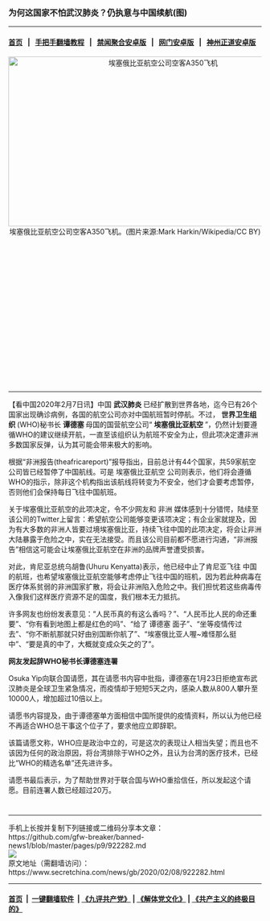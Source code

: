 ### 为何这国家不怕武汉肺炎？仍执意与中国续航(图)
------------------------

#### [首页](https://github.com/gfw-breaker/banned-news1/blob/master/README.md) &nbsp;&nbsp;|&nbsp;&nbsp; [手把手翻墙教程](https://github.com/gfw-breaker/guides/wiki) &nbsp;&nbsp;|&nbsp;&nbsp; [禁闻聚合安卓版](https://github.com/gfw-breaker/bn-android) &nbsp;&nbsp;|&nbsp;&nbsp; [网门安卓版](https://github.com/oGate2/oGate) &nbsp;&nbsp;|&nbsp;&nbsp; [神州正道安卓版](https://github.com/SzzdOgate/update) 



<div class="article_right" style="fone-color:#000">
 <p style="text-align:center">
  <img alt="埃塞俄比亚航空公司空客A350飞机" src="https://img2.secretchina.com/pic/2019/3-15/p2381672a133989004-ss.jpg" style="height:337px; width:600px"/>
  <br>
   埃塞俄比亚航空公司空客A350飞机。(图片来源:Mark Harkin/Wikipedia/CC BY)
   <span id="hideid" name="hideid" style="color:red;display:none;">
    <span href="https://www.secretchina.com">
    </span>
   </span>
  </br>
 </p>
 <div id="txt-mid1-t21-2017">
  <ins class="adsbygoogle" data-ad-client="ca-pub-1276641434651360" data-ad-slot="2451032099" style="display:inline-block;width:336px;height:280px">
  </ins>
  

---


  </div>
 </div>
 <p>
  【看中国2020年2月7日讯】中国
  <strong>
   <span href="https://www.secretchina.com/news/gb/tag/武汉肺炎" target="_blank">
    武汉肺炎
   </span>
  </strong>
  已经扩散到世界各地，迄今已有26个国家出现确诊病例，各国的航空公司亦对中国航班暂时停航。不过，
  <strong>
   世界卫生组织
  </strong>
  (WHO)秘书长
  <strong>
   谭德塞
  </strong>
  母国的国营航空公司“
  <strong>
   埃塞俄比亚航空
  </strong>
  ”，仍然计划要遵循WHO的建议继续开航，一直至该组织认为航班不安全为止，但此项决定遭非洲多数国家反弹，认为其可能会带来极大的影响。
  <span id="hideid" name="hideid" style="color:red;display:none;">
   <span href="https://www.secretchina.com">
   </span>
  </span>
 </p>
 <p>
  根据“非洲报告(theafricareport)”报导指出，目前总计有44个国家，共59家航空公司皆已经暂停了中国航线。可是
  <span href="https://www.secretchina.com/news/gb/tag/埃塞俄比亚航空" target="_blank">
   埃塞俄比亚航空
  </span>
  公司则表示，他们将会遵循WHO的指示，除非这个机构指出该航线将转变为不安全，他们才会要考虑暂停，否则他们会保持每日飞往中国航班。
 </p>
 <p>
  关于埃塞俄比亚航空的此项决定，令不少网友和
  <span href="https://www.secretchina.com/news/gb/tag/非洲" target="_blank">
   非洲
  </span>
  媒体感到十分错愕，陆续至该公司的Twitter上留言：希望航空公司能够变更该项决定；有企业家就提及，因为有大多数的非洲人皆要过境埃塞俄比亚，持续飞往中国的此项决定，将会让非洲大陆暴露于危险之中，实在无法接受。而且该公司目前都不愿进行沟通，“非洲报告”相信这可能会让埃塞俄比亚航空在非洲的品牌声誉遭受损害。
 </p>
 <p>
  对此，肯尼亚总统乌胡鲁(Uhuru Kenyatta)表示，他已经中止了肯尼亚飞往
  <span href="https://www.secretchina.com" target="_blank">
   中国
  </span>
  的航班，也希望埃塞俄比亚航空能够考虑停止飞往中国的班机，因为若此种病毒在医疗体系贫弱的非洲国家扩散，将会让非洲陷入危险之中。我们担忧若这些病毒传入像我们这样医疗资源不足的国度，我们根本无力抵抗。
 </p>
 <p>
  许多网友也纷纷发表意见：“人民币真的有这么香吗？”、“人民币比人民的命还重要”、“你有看到地图上都是红色的吗”、“给了
  <span href="https://www.secretchina.com/news/gb/tag/谭德塞" target="_blank">
   谭德塞
  </span>
  面子”、“坐等疫情传过去”、“你不断航那就只好由别国断你航了”、“埃塞俄比亚人喔~难怪那么挺中”、“要是真的中了，大概就变成众矢之的了”。
 </p>
 <p>
  <strong>
   网友发起辞WHO秘书长谭德塞连署
  </strong>
 </p>
 <p>
  Osuka Yip向联合国请愿，其在请愿书内容中批指，谭德塞在1月23日拒绝宣布武汉肺炎是全球卫生紧急情况，而疫情却于短短5天之内，感染人数从800人攀升至10000人，增加超过10倍以上。
 </p>
 <p>
  请愿书内容提及，由于谭德塞单方面相信中国所提供的疫情资料，所以认为他已经不再适合WHO总干事这个位子了，要求他应立即辞职。
 </p>
 <p>
  该篇请愿文称，WHO应是政治中立的，可是这次的表现让人相当失望；而且也不该因为任何的政治原因，将台湾排除于WHO之外，且认为台湾的医疗技术，已经比“WHO的精选名单”还先进许多。
 </p>
 <p>
  请愿书最后表示，为了帮助世界对于联合国与WHO重拾信任，所以发起这个请愿。目前连署人数已经超过20万。
  <center>
   <div>
    <div id="txt-mid2-t22-2017" style="display: block;  max-height: 351px;  overflow: hidden;">
     <div id="SC-21xxx">
     </div>
     <ins class="adsbygoogle" data-ad-client="ca-pub-1276641434651360" data-ad-format="auto" data-ad-slot="4301710469" data-full-width-responsive="true" style="display:block">
     </ins>
    </div>
   </div>
  </center>
  <div style="padding-top:12px;">
  </div>
 </p>
</div>

<hr/>
手机上长按并复制下列链接或二维码分享本文章：<br/>
https://github.com/gfw-breaker/banned-news1/blob/master/pages/p9/922282.md <br/>
<a href='https://github.com/gfw-breaker/banned-news1/blob/master/pages/p9/922282.md'><img src='https://github.com/gfw-breaker/banned-news1/blob/master/pages/p9/922282.md.png'/></a> <br/>
原文地址（需翻墙访问）：https://www.secretchina.com/news/gb/2020/02/08/922282.html


------------------------
#### [首页](https://github.com/gfw-breaker/banned-news1/blob/master/README.md) &nbsp;|&nbsp; [一键翻墙软件](https://github.com/gfw-breaker/nogfw/blob/master/README.md) &nbsp;| [《九评共产党》](https://github.com/gfw-breaker/9ping.md/blob/master/README.md#九评之一评共产党是什么) | [《解体党文化》](https://github.com/gfw-breaker/jtdwh.md/blob/master/README.md) | [《共产主义的终极目的》](https://github.com/gfw-breaker/gczydzjmd.md/blob/master/README.md)


<img src='http://gfw-breaker.win/banned-news/pages/p9/922282.md' width='0px' height='0px'/>